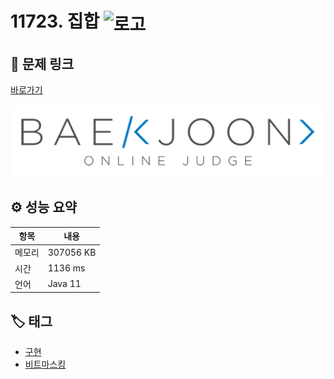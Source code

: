 # 11723. 집합 <img src="https://d2gd6pc034wcta.cloudfront.net/tier/6.svg" alt="로고" height="40" style="vertical-align: middle;" />

## 🔗 문제 링크

[바로가기](https://www.acmicpc.net/problem/11723)

![백준 로고](../../이미지/boj.png)

## ⚙️ 성능 요약

| 항목   | 내용      |
| ------ | --------- |
| 메모리 | 307056 KB |
| 시간   | 1136 ms   |
| 언어   | Java 11   |

## 🏷️ 태그

- [구현](https://www.acmicpc.net/problemset?sort=ac_desc&algo=102)
- [비트마스킹](https://www.acmicpc.net/problemset?sort=ac_desc&algo=14)
